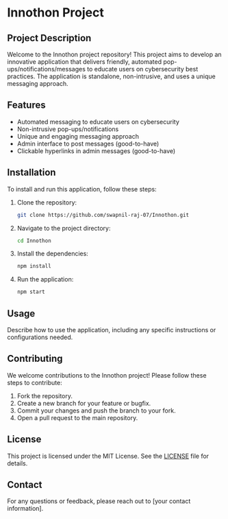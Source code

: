 # Innothon Project

## Project Description

Welcome to the Innothon project repository! This project aims to develop an innovative application that delivers friendly, automated pop-ups/notifications/messages to educate users on cybersecurity best practices. The application is standalone, non-intrusive, and uses a unique messaging approach. 

## Features

- Automated messaging to educate users on cybersecurity
- Non-intrusive pop-ups/notifications
- Unique and engaging messaging approach
- Admin interface to post messages (good-to-have)
- Clickable hyperlinks in admin messages (good-to-have)

## Installation

To install and run this application, follow these steps:

1. Clone the repository:
    ```bash
    git clone https://github.com/swapnil-raj-07/Innothon.git
    ```
2. Navigate to the project directory:
    ```bash
    cd Innothon
    ```
3. Install the dependencies:
    ```bash
    npm install
    ```
4. Run the application:
    ```bash
    npm start
    ```

## Usage

Describe how to use the application, including any specific instructions or configurations needed.

## Contributing

We welcome contributions to the Innothon project! Please follow these steps to contribute:

1. Fork the repository.
2. Create a new branch for your feature or bugfix.
3. Commit your changes and push the branch to your fork.
4. Open a pull request to the main repository.

## License

This project is licensed under the MIT License. See the [LICENSE](LICENSE) file for details.

## Contact

For any questions or feedback, please reach out to [your contact information].

